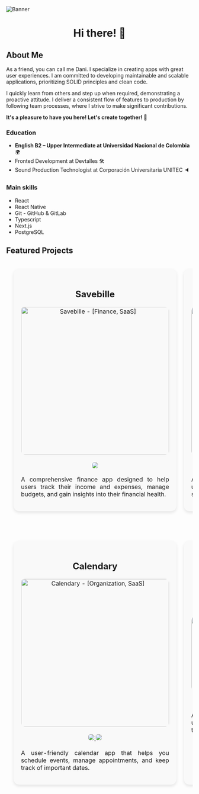 <img src="https://res.cloudinary.com/dvkrb4ifg/image/upload/v1725377344/README/Banner_Black_d3q9ix.png" alt="Banner">
<div align="center">
  <h1 align="center">Hi there! 👋</h1>
</div>

## About Me

As a friend, you can call me Dani. I specialize in creating apps with great user experiences. I am committed to developing maintainable and scalable applications, prioritizing SOLID principles and clean code.

I quickly learn from others and step up when required, demonstrating a proactive attitude. I deliver a consistent flow of features to production by following team processes, where I strive to make significant contributions.

**It's a pleasure to have you here! Let's create together!** 🚀

### Education

- **English B2 – Upper Intermediate at Universidad Nacional de Colombia** 🌍
- Fronted Development at Devtalles 🛠️
- Sound Production Technologist at Corporación Universitaria UNITEC 🔈

### Main skills

- React
- React Native
- Git - GitHub & GitLab
- Typescript
- Next.js
- PostgreSQL

## Featured Projects

<table style="width: 100%; border-spacing: 20px; border-collapse: separate;">
  <tr>
    <td width="50%" style="background-color: #f9f9f9; border-radius: 15px; padding: 20px; box-shadow: 0 4px 8px rgba(0, 0, 0, 0.1);">
      <h3 align="center" style="font-size: 1.5em; margin-bottom: 20px;">Savebille</h3>
      <div align="center">
        <a href="https://savebille.com" target="_blank">
          <img src="https://res.cloudinary.com/dvkrb4ifg/image/upload/v1725393406/README/Savebille_ke6hgj.png" width="400" alt="Savebille - [Finance, SaaS]" style="border-radius: 10px;">
        </a>
        <p style="margin-top: 20px;">
          <a href="https://savebille.com" target="_blank">
            <img src="https://img.shields.io/badge/WEB-3da5e6?style=for-the-badge" style="border-radius: 5px;">
          </a>
        </p>
        <p style="text-align: justify; margin-top: 20px;">A comprehensive finance app designed to help users track their income and expenses, manage budgets, and gain insights into their financial health.</p>
      </div>
    </td>
    
  <td width="50%" style="background-color: #f9f9f9; border-radius: 15px; padding: 20px; box-shadow: 0 4px 8px rgba(0, 0, 0, 0.1);">
      <h3 align="center" style="font-size: 1.5em; margin-bottom: 20px;">Taskify</h3>
      <div align="center">
        <a href="https://github.com/DanielGomezIH/react-taskify" target="_blank">
          <img src="https://res.cloudinary.com/dvkrb4ifg/image/upload/v1725393406/README/taskify_2_tdnrrk.png" width="400" alt="Taskify - [Organization, SaaS]" style="border-radius: 10px;">
        </a>
        <p style="margin-top: 20px;">
          <a href="https://github.com/DanielGomezIH/react-taskify" target="_blank">
            <img src="https://img.shields.io/badge/SOURCE-3de651?style=for-the-badge&logo=github&logoColor=black" style="border-radius: 5px;">
          </a>
        </p>
        <p style="text-align: justify; margin-top: 20px;">A task management app similar to Trello, enabling users to organize their schedules, set priorities, and streamline their workflow.</p>
      </div>
    </td>
  </tr>
</table>

<table style="width: 100%; border-spacing: 20px; border-collapse: separate; margin-top: 40px;">
  <tr>
    <td width="50%" style="background-color: #f9f9f9; border-radius: 15px; padding: 20px; box-shadow: 0 4px 8px rgba(0, 0, 0, 0.1);">
      <h3 align="center" style="font-size: 1.5em; margin-bottom: 20px;">Calendary</h3>
      <div align="center">
        <a href="https://calendary.cloud/" target="_blank">
          <img src="https://res.cloudinary.com/dvkrb4ifg/image/upload/v1725393406/README/calendary_wmbfze.png" width="400" alt="Calendary - [Organization, SaaS]" style="border-radius: 10px;">
        </a>
        <p style="margin-top: 20px;">
          <a href="https://github.com/DanielGomezIH/react-calendar-app" target="_blank">
            <img src="https://img.shields.io/badge/SOURCE-ba8ee6?style=for-the-badge&logo=github&logoColor=black" style="border-radius: 5px;">
          </a>
          <a href="https://github.com/DanielGomezIH/react-calendar-app" target="_blank">
            <img src="https://img.shields.io/badge/WEB-ba8ee6?style=for-the-badge&logo=github&logoColor=black" style="border-radius: 5px;">
          </a>
        </p>
        <p style="text-align: justify; margin-top: 20px;">A user-friendly calendar app that helps you schedule events, manage appointments, and keep track of important dates.</p>
      </div>
    </td>
    
  <td width="50%" style="background-color: #f9f9f9; border-radius: 15px; padding: 20px; box-shadow: 0 4px 8px rgba(0, 0, 0, 0.1);">
      <h3 align="center" style="font-size: 1.5em; margin-bottom: 20px;">Screen Stream</h3>
      <div align="center">
        <a href="https://github.com/DanielGomezIH/react-native-movies-app" target="_blank">
          <img src="https://res.cloudinary.com/dvkrb4ifg/image/upload/v1725393406/README/Screen_Steam_wfgsgk.png" width="400" height="200" alt="Screen Stream - [Streaming, SaaS]" style="border-radius: 10px;">
        </a>
        <p style="margin-top: 20px;">
          <a href="https://github.com/DanielGomezIH/react-native-movies-app" target="_blank">
            <img src="https://img.shields.io/badge/SOURCE-ff8e52?style=for-the-badge&logo=github&logoColor=black" style="border-radius: 5px;">
          </a>
        </p>
        <p style="text-align: justify; margin-top: 20px;">A movie information app that provides the latest updates on new releases, upcoming films, trending titles, and more.</p>
      </div>
    </td>
  </tr>
</table>
